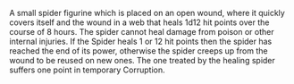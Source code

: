 A small spider figurine which is placed on an open wound, where it quickly covers itself and the wound in a web that heals 1d12 hit points over the course of 8 hours. The spider cannot heal damage from poison or other internal injuries. If the Spider heals 1 or 12 hit points then the spider has reached the end of its power, otherwise the spider creeps up from the wound to be reused on new ones. The one treated by the healing spider suffers one point in temporary Corruption.